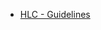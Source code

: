 - [HLC - Guidelines](https://docs.google.com/spreadsheets/d/1XCsvw3MYjnyMBvMwmXaA3ao57bunp9u0vxIfyYLxHNQ/edit?usp=sharing)
